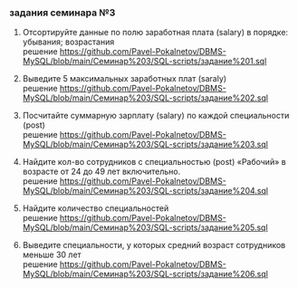 ### задания семинара №3

1. Отсортируйте данные по полю заработная плата (salary) в порядке: убывания; возрастания  
решение https://github.com/Pavel-Pokalnetov/DBMS-MySQL/blob/main/Семинар%203/SQL-scripts/задание%201.sql  

2. Выведите 5 максимальных заработных плат (saraly)  
решение https://github.com/Pavel-Pokalnetov/DBMS-MySQL/blob/main/Семинар%203/SQL-scripts/задание%202.sql  

3. Посчитайте суммарную зарплату (salary) по каждой специальности (роst)  
решение https://github.com/Pavel-Pokalnetov/DBMS-MySQL/blob/main/Семинар%203/SQL-scripts/задание%203.sql  

4. Найдите кол-во сотрудников с специальностью (post) «Рабочий» в возрасте от 24 до 49 лет включительно.  
решение https://github.com/Pavel-Pokalnetov/DBMS-MySQL/blob/main/Семинар%203/SQL-scripts/задание%204.sql  

5. Найдите количество специальностей  
решение https://github.com/Pavel-Pokalnetov/DBMS-MySQL/blob/main/Семинар%203/SQL-scripts/задание%205.sql

6. Выведите специальности, у которых средний возраст сотрудников меньше 30 лет  
решение https://github.com/Pavel-Pokalnetov/DBMS-MySQL/blob/main/Семинар%203/SQL-scripts/задание%206.sql  

